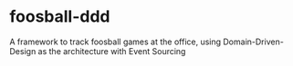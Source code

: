# foosball-ddd
A framework to track foosball games at the office, using Domain-Driven-Design as the architecture with Event Sourcing
